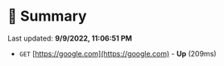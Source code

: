 # 📖 Summary
Last updated: **9/9/2022, 11:06:51 PM**

- `GET` [https://google.com](https://google.com) - **Up** (209ms)

